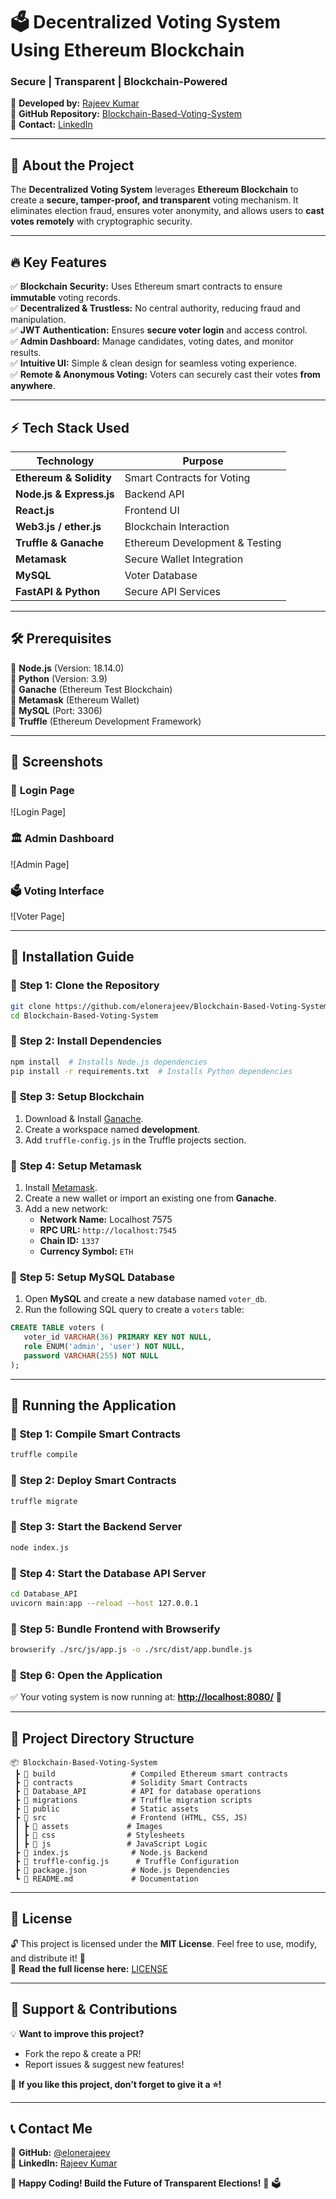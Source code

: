# 🗳️ **Decentralized Voting System Using Ethereum Blockchain**  

### **Secure | Transparent | Blockchain-Powered**  

🚀 **Developed by:** [Rajeev Kumar](https://github.com/elonerajeev)  
📌 **GitHub Repository:** [Blockchain-Based-Voting-System](https://github.com/elonerajeev/Blockchain-Based-Voting-System)  
📧 **Contact:** [LinkedIn](https://www.linkedin.com/in/rajeev-kumar-2209b1243)

---

## 🎯 **About the Project**  

The **Decentralized Voting System** leverages **Ethereum Blockchain** to create a **secure, tamper-proof, and transparent** voting mechanism. It eliminates election fraud, ensures voter anonymity, and allows users to **cast votes remotely** with cryptographic security.  


---

## 🔥 **Key Features**  

✅ **Blockchain Security:** Uses Ethereum smart contracts to ensure **immutable** voting records.  
✅ **Decentralized & Trustless:** No central authority, reducing fraud and manipulation.  
✅ **JWT Authentication:** Ensures **secure voter login** and access control.  
✅ **Admin Dashboard:** Manage candidates, voting dates, and monitor results.  
✅ **Intuitive UI:** Simple & clean design for seamless voting experience.  
✅ **Remote & Anonymous Voting:** Voters can securely cast their votes **from anywhere**.  

---

## ⚡ **Tech Stack Used**  

| **Technology**  | **Purpose** |
|----------------|-------------|
| **Ethereum & Solidity** | Smart Contracts for Voting |
| **Node.js & Express.js** | Backend API |
| **React.js** | Frontend UI |
| **Web3.js / ether.js** | Blockchain Interaction |
| **Truffle & Ganache** | Ethereum Development & Testing |
| **Metamask** | Secure Wallet Integration |
| **MySQL** | Voter Database |
| **FastAPI & Python** | Secure API Services |

---

## 🛠 **Prerequisites**  

🔹 **Node.js** (Version: 18.14.0)  
🔹 **Python** (Version: 3.9)  
🔹 **Ganache** (Ethereum Test Blockchain)  
🔹 **Metamask** (Ethereum Wallet)  
🔹 **MySQL** (Port: 3306)  
🔹 **Truffle** (Ethereum Development Framework)  

---

## 📸 **Screenshots**  

### 🔐 **Login Page**  
![Login Page]

### 🏛 **Admin Dashboard**  
![Admin Page]

### 🗳️ **Voting Interface**  
![Voter Page]

---

## 🚀 **Installation Guide**  

### 🔹 **Step 1: Clone the Repository**  
```sh
git clone https://github.com/elonerajeev/Blockchain-Based-Voting-System.git
cd Blockchain-Based-Voting-System
```

### 🔹 **Step 2: Install Dependencies**  
```sh
npm install  # Installs Node.js dependencies
pip install -r requirements.txt  # Installs Python dependencies
```

### 🔹 **Step 3: Setup Blockchain**  
1. Download & Install [Ganache](https://trufflesuite.com/ganache/).  
2. Create a workspace named **development**.  
3. Add `truffle-config.js` in the Truffle projects section.  

### 🔹 **Step 4: Setup Metamask**  
1. Install [Metamask](https://metamask.io/download/).  
2. Create a new wallet or import an existing one from **Ganache**.  
3. Add a new network:  
   - **Network Name:** Localhost 7575  
   - **RPC URL:** `http://localhost:7545`  
   - **Chain ID:** `1337`  
   - **Currency Symbol:** `ETH`  

### 🔹 **Step 5: Setup MySQL Database**  
1. Open **MySQL** and create a new database named `voter_db`.  
2. Run the following SQL query to create a `voters` table:  

```sql
CREATE TABLE voters (
   voter_id VARCHAR(36) PRIMARY KEY NOT NULL,
   role ENUM('admin', 'user') NOT NULL,
   password VARCHAR(255) NOT NULL
);
```

---

## 🔄 **Running the Application**  

### 🔹 **Step 1: Compile Smart Contracts**  
```sh
truffle compile
```

### 🔹 **Step 2: Deploy Smart Contracts**  
```sh
truffle migrate
```

### 🔹 **Step 3: Start the Backend Server**  
```sh
node index.js
```

### 🔹 **Step 4: Start the Database API Server**  
```sh
cd Database_API
uvicorn main:app --reload --host 127.0.0.1
```

### 🔹 **Step 5: Bundle Frontend with Browserify**  
```sh
browserify ./src/js/app.js -o ./src/dist/app.bundle.js
```

### 🔹 **Step 6: Open the Application**  
✅ Your voting system is now running at: **[http://localhost:8080/](http://localhost:8080/)** 🎉  

---

## 📂 **Project Directory Structure**  

```
📦 Blockchain-Based-Voting-System
 ┣ 📂 build                 # Compiled Ethereum smart contracts
 ┣ 📂 contracts             # Solidity Smart Contracts
 ┣ 📂 Database_API          # API for database operations
 ┣ 📂 migrations            # Truffle migration scripts
 ┣ 📂 public                # Static assets
 ┣ 📂 src                   # Frontend (HTML, CSS, JS)
 ┃ ┣ 📂 assets             # Images
 ┃ ┣ 📂 css                # Stylesheets
 ┃ ┣ 📂 js                 # JavaScript Logic
 ┣ 📜 index.js              # Node.js Backend
 ┣ 📜 truffle-config.js      # Truffle Configuration
 ┣ 📜 package.json          # Node.js Dependencies
 ┗ 📜 README.md             # Documentation
```

---

## 📜 **License**  

🔓 This project is licensed under the **MIT License**. Feel free to use, modify, and distribute it! 🎉  
🔗 **Read the full license here:** [LICENSE](https://github.com/elonerajeev/Blockchain-Based-Voting-System/blob/main/LICENSE)  

---

## 🙌 **Support & Contributions**  

💡 **Want to improve this project?**  
- Fork the repo & create a PR!  
- Report issues & suggest new features!  

🌟 **If you like this project, don’t forget to give it a ⭐!**  

---

## 📞 **Contact Me**  

🔹 **GitHub:** [@elonerajeev](https://github.com/elonerajeev)  
🔹 **LinkedIn:** [Rajeev Kumar](https://www.linkedin.com/in/rajeev-kumar-2209b1243)  

🚀 **Happy Coding! Build the Future of Transparent Elections!** 🎉 🗳️
